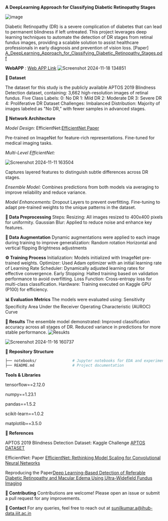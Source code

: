 **A DeepLearning Approach for Classifying Diabetic Retinopathy Stages**

![image](https://github.com/user-attachments/assets/019bf5bc-7c23-4f38-8753-993d3017cfe3)


Diabetic Retinopathy (DR) is a severe complication of diabetes that can lead to permanent blindness if left untreated. This project leverages deep learning techniques to automate the detection of DR stages from retinal fundus images, providing a scalable solution to assist healthcare professionals in early diagnosis and prevention of vision loss.
[Paper]
[A_DeepLearning_Approach_for_Classifying_Diabetic_Retinopathy_Stages.pdf](https://github.com/user-attachments/files/17795195/A_DeepLearning_Approach_for_Classifying_Diabetic_Retinopathy_Stages.pdf)

**WebAPP** : [Web APP Link](https://huggingface.co/spaces/sunil18p31a0101/Diabetic_Retinopathy_Classification)
![Screenshot 2024-11-18 134851](https://github.com/user-attachments/assets/0b42c8d1-8954-455b-86cb-0b5ad82832c5)


**📂 Dataset**

The dataset for this study is the publicly available APTOS 2019 Blindness Detection dataset, containing:
3,662 high-resolution images of retinal fundus.
Five Class Labels:
0: No DR
1: Mild DR
2: Moderate DR
3: Severe DR
4: Proliferative DR
Dataset Challenges:
Imbalanced Distribution: Majority of images labeled as "No DR," with fewer samples in advanced stages.

**🧠 Network Architecture**

*Model Design:*
EfficientNet:[EfficientNet Paper](https://arxiv.org/abs/1905.11946)

Pre-trained on ImageNet for feature-rich representations.
Fine-tuned for medical imaging tasks.

*Multi-Level EfficientNet:*

![Screenshot 2024-11-11 163504](https://github.com/user-attachments/assets/66ccd463-1b1d-472e-9f61-10e8d8064c11)

Captures layered features to distinguish subtle differences across DR stages.

*Ensemble Model:*
Combines predictions from both models via averaging to improve reliability and reduce variance.

*Model Enhancements:*
Dropout Layers to prevent overfitting.
Fine-tuning to adapt pre-trained weights to the unique patterns in the dataset.

**🔄 Data Preprocessing**
Steps:
Resizing: All images resized to 400x400 pixels for uniformity.
Gaussian Blur: Applied to reduce noise and enhance key features.

**🔄 Data Augmentation**
Dynamic augmentations were applied to each image during training to improve generalization:
Random rotation
Horizontal and vertical flipping
Brightness adjustments

**⚙️ Training Process**
Initialization: Models initialized with ImageNet pre-trained weights.
Optimizer: Used Adam optimizer with an initial learning rate of 
Learning Rate Scheduler: Dynamically adjusted learning rates for effective convergence.
Early Stopping: Halted training based on validation performance to avoid overfitting.
Loss Function: Cross-entropy loss for multi-class classification.
Hardware: Training executed on Kaggle GPU (P100) for efficiency.

**📊 Evaluation Metrics**
The models were evaluated using:
Sensitivity
Specificity
Area Under the Receiver Operating Characteristic (AUROC) Curve

**🚀 Results**
The ensemble model demonstrated:
Improved classification accuracy across all stages of DR.
Reduced variance in predictions for more stable performance.
![Resukts](https://github.com/user-attachments/assets/fbefc8a6-e0d5-4139-a78d-398440a97f12)


![Screenshot 2024-11-16 160737](https://github.com/user-attachments/assets/fe6559ea-bd10-4624-b7dd-b74de732ab37)

**📂 Repository Structure**
``` bash
├── notebooks/                # Jupyter notebooks for EDA and experimentation  
├── README.md                 # Project documentation 
```
**Tools & Libraries**

tensorflow==2.12.0

numpy==1.23.1

pandas==1.5.2

scikit-learn==1.0.2

matplotlib==3.5.0


**🔗 References**

APTOS 2019 Blindness Detection Dataset: Kaggle Challenge [APTOS DATASET](https://www.kaggle.com/competitions/aptos2019-blindness-detection)

EfficientNet: Paper [EfficientNet: Rethinking Model Scaling for Convolutional Neural Networks](https://arxiv.org/abs/1905.11946)

Reproducing the Paper[Deep Learning-Based Detection of Referable Diabetic Retinopathy and Macular Edema Using Ultra-Widefield Fundus Imaging](https://arxiv.org/abs/2409.12854)

**🤝 Contributing**
Contributions are welcome! Please open an issue or submit a pull request for any improvements.

**📧 Contact**
For any queries, feel free to reach out at sunilkumar.a@ihub-data.iiit.ac.in
